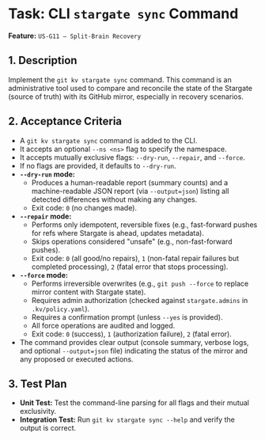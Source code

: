 # Task: CLI `stargate sync` Command

**Feature:** `US-G11 — Split-Brain Recovery`

## 1. Description

Implement the `git kv stargate sync` command. This command is an administrative tool used to compare and reconcile the state of the Stargate (source of truth) with its GitHub mirror, especially in recovery scenarios.

## 2. Acceptance Criteria

- A `git kv stargate sync` command is added to the CLI.
- It accepts an optional `--ns <ns>` flag to specify the namespace.
- It accepts mutually exclusive flags: `--dry-run`, `--repair`, and `--force`.
- If no flags are provided, it defaults to `--dry-run`.
- **`--dry-run` mode:**
  - Produces a human-readable report (summary counts) and a machine-readable JSON report (via `--output=json`) listing all detected differences without making any changes.
  - Exit code: `0` (no changes made).
- **`--repair` mode:**
  - Performs only idempotent, reversible fixes (e.g., fast-forward pushes for refs where Stargate is ahead, updates metadata).
  - Skips operations considered "unsafe" (e.g., non-fast-forward pushes).
  - Exit code: `0` (all good/no repairs), `1` (non-fatal repair failures but completed processing), `2` (fatal error that stops processing).
- **`--force` mode:**
  - Performs irreversible overwrites (e.g., `git push --force` to replace mirror content with Stargate state).
  - Requires admin authorization (checked against `stargate.admins` in `.kv/policy.yaml`).
  - Requires a confirmation prompt (unless `--yes` is provided).
  - All force operations are audited and logged.
  - Exit code: `0` (success), `1` (authorization failure), `2` (fatal error).
- The command provides clear output (console summary, verbose logs, and optional `--output=json` file) indicating the status of the mirror and any proposed or executed actions.

## 3. Test Plan

- **Unit Test:** Test the command-line parsing for all flags and their mutual exclusivity.
- **Integration Test:** Run `git kv stargate sync --help` and verify the output is correct.

